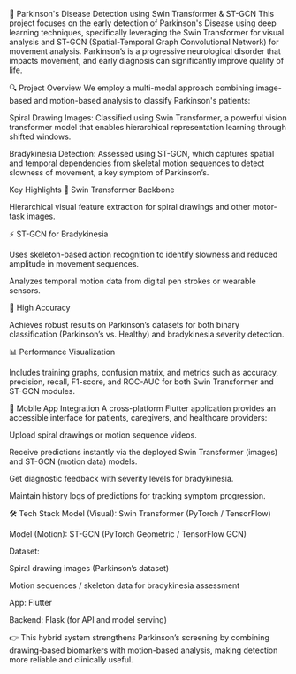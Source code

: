 🧠 Parkinson's Disease Detection using Swin Transformer & ST-GCN
This project focuses on the early detection of Parkinson's Disease using deep learning techniques, specifically leveraging the Swin Transformer for visual analysis and ST-GCN (Spatial-Temporal Graph Convolutional Network) for movement analysis. Parkinson’s is a progressive neurological disorder that impacts movement, and early diagnosis can significantly improve quality of life.

🔍 Project Overview
We employ a multi-modal approach combining image-based and motion-based analysis to classify Parkinson's patients:

Spiral Drawing Images: Classified using Swin Transformer, a powerful vision transformer model that enables hierarchical representation learning through shifted windows.

Bradykinesia Detection: Assessed using ST-GCN, which captures spatial and temporal dependencies from skeletal motion sequences to detect slowness of movement, a key symptom of Parkinson’s.

Key Highlights
🔬 Swin Transformer Backbone

Hierarchical visual feature extraction for spiral drawings and other motor-task images.

⚡ ST-GCN for Bradykinesia

Uses skeleton-based action recognition to identify slowness and reduced amplitude in movement sequences.

Analyzes temporal motion data from digital pen strokes or wearable sensors.

🧪 High Accuracy

Achieves robust results on Parkinson’s datasets for both binary classification (Parkinson’s vs. Healthy) and bradykinesia severity detection.

📊 Performance Visualization

Includes training graphs, confusion matrix, and metrics such as accuracy, precision, recall, F1-score, and ROC-AUC for both Swin Transformer and ST-GCN modules.

📱 Mobile App Integration
A cross-platform Flutter application provides an accessible interface for patients, caregivers, and healthcare providers:

Upload spiral drawings or motion sequence videos.

Receive predictions instantly via the deployed Swin Transformer (images) and ST-GCN (motion data) models.

Get diagnostic feedback with severity levels for bradykinesia.

Maintain history logs of predictions for tracking symptom progression.

🛠️ Tech Stack
Model (Visual): Swin Transformer (PyTorch / TensorFlow)

Model (Motion): ST-GCN (PyTorch Geometric / TensorFlow GCN)

Dataset:

Spiral drawing images (Parkinson’s dataset)

Motion sequences / skeleton data for bradykinesia assessment

App: Flutter

Backend: Flask (for API and model serving)

👉 This hybrid system strengthens Parkinson’s screening by combining drawing-based biomarkers with motion-based analysis, making detection more reliable and clinically useful.

